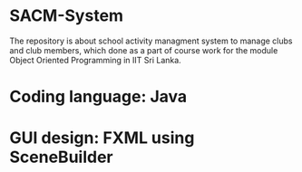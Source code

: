 # SACM-System
The repository is about school activity managment system to manage clubs and club members, which done as a part of course work for the module Object Oriented Programming in IIT Sri Lanka.

# Coding language: Java

# GUI design: FXML using SceneBuilder

